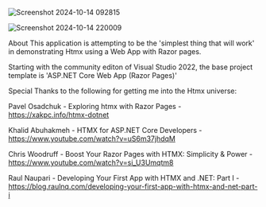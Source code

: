 




![Screenshot 2024-10-14 092815](https://github.com/user-attachments/assets/7e7944b3-a4a4-4add-8254-f1ed3bc3dfee)


![Screenshot 2024-10-14 220009](https://github.com/user-attachments/assets/bce8348c-6bf6-4bd0-ac5b-49c6fb9c590d)



About
This application is attempting to be the 'simplest thing that will work' in demonstrating Htmx using a Web App with Razor pages.

Starting with the community editon of Visual Studio 2022, the base project template is 'ASP.NET Core Web App (Razor Pages)'

Special Thanks to the following for getting me into the Htmx universe:

Pavel Osadchuk - Exploring htmx with Razor Pages - https://xakpc.info/htmx-dotnet

Khalid Abuhakmeh - HTMX for ASP.NET Core Developers - https://www.youtube.com/watch?v=uS6m37jhdqM

Chris Woodruff - Boost Your Razor Pages with HTMX: Simplicity & Power - https://www.youtube.com/watch?v=si_U3Umqtm8

Raul Naupari - Developing Your First App with HTMX and .NET: Part I - https://blog.raulnq.com/developing-your-first-app-with-htmx-and-net-part-i
